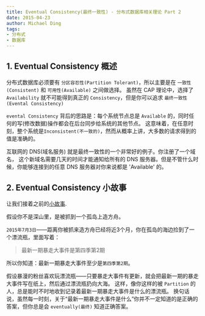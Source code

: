 ```yaml
---
title: Eventual Consistency(最终一致性) - 分布式数据库相关理论 Part 2
date: 2015-04-23
author: Michael Ding
tags:
- 分布式
- 数据库
---
```


## 1. Eventual Consistency 概述

分布式数据库必须要有 `分区容忍性(Partition Tolerant)`，所以主要是在 `一致性(Consistent)` 和 `可用性(Available)` 之间做选择。
虽然在 CAP 理论中，选择了 `Availability` 就不可能得到真正的 `Consistency`，但是你可以追求 `最终一致性(Evental Consistency)`

`evental Consistency` 背后的思路是：每个系统节点总是 `Available` 的，同时任何的写(修改数据)操作都会在后台同步给系统的其他节点。
这意味着，在任意时刻，整个系统是`Inconsistent(不一致的)`，然而从概率上讲，大多数的请求得到的值是准确的。

互联网的 DNS(域名服务) 就是最终一致性的一个非常好的例子。你注册了一个域名，
这个新域名需要几天的时间才能通知给所有的 DNS 服务器。但是不管什么时候，你能够连接到的任意 DNS 服务器对你来说都是 'Available' 的。

## 2. Eventual Consistency 小故事

让我们接着之前的[小故事](/2015/04/22/理解CAP理论.html).

假设你不是深山里，是被抓到一个孤岛上造方舟。

`2015年7月3日`——距离你被抓来造方舟已经将近3个月，你在孤岛的海边捡到了一个漂流瓶，里面写着：

> 最新一期暴走大事件是第四季第2期

所以你知道：最新一期暴走大事件至少是`第四季第2期`。

假设暴漫的粉丝喜欢玩漂流瓶——只要暴走大事件有更新，就会把最新一期的暴走大事件写在纸上，然后通过漂流瓶扔向大海。
这样，像你这样的被 `Partition` 的人，总是能时不时地收到记录着最新一期暴走大事件是什么的漂流瓶。
换句话说，虽然每一时刻，关于“最新一期暴走大事件是什么”你并不一定知道的是正确的答案，但你总是会 `eventually(最终)` 知道正确答案。
